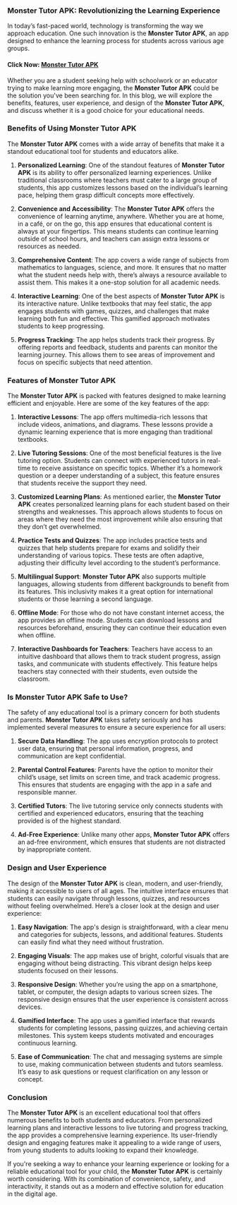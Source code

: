 ### **Monster Tutor APK: Revolutionizing the Learning Experience**

In today’s fast-paced world, technology is transforming the way we approach education. One such innovation is the **Monster Tutor APK**, an app designed to enhance the learning process for students across various age groups. 

#### Click Now: [Monster Tutor APK](https://bom.so/BhmU65)

Whether you are a student seeking help with schoolwork or an educator trying to make learning more engaging, the **Monster Tutor APK** could be the solution you've been searching for. In this blog, we will explore the benefits, features, user experience, and design of the **Monster Tutor APK**, and discuss whether it is a good choice for your educational needs.

### Benefits of Using **Monster Tutor APK**

The **Monster Tutor APK** comes with a wide array of benefits that make it a standout educational tool for students and educators alike.

1. **Personalized Learning**: One of the standout features of **Monster Tutor APK** is its ability to offer personalized learning experiences. Unlike traditional classrooms where teachers must cater to a large group of students, this app customizes lessons based on the individual’s learning pace, helping them grasp difficult concepts more effectively.

2. **Convenience and Accessibility**: The **Monster Tutor APK** offers the convenience of learning anytime, anywhere. Whether you are at home, in a café, or on the go, this app ensures that educational content is always at your fingertips. This means students can continue learning outside of school hours, and teachers can assign extra lessons or resources as needed.

3. **Comprehensive Content**: The app covers a wide range of subjects from mathematics to languages, science, and more. It ensures that no matter what the student needs help with, there’s always a resource available to assist them. This makes it a one-stop solution for all academic needs.

4. **Interactive Learning**: One of the best aspects of **Monster Tutor APK** is its interactive nature. Unlike textbooks that may feel static, the app engages students with games, quizzes, and challenges that make learning both fun and effective. This gamified approach motivates students to keep progressing.

5. **Progress Tracking**: The app helps students track their progress. By offering reports and feedback, students and parents can monitor the learning journey. This allows them to see areas of improvement and focus on specific subjects that need attention.

### Features of **Monster Tutor APK**

The **Monster Tutor APK** is packed with features designed to make learning efficient and enjoyable. Here are some of the key features of the app:

1. **Interactive Lessons**: The app offers multimedia-rich lessons that include videos, animations, and diagrams. These lessons provide a dynamic learning experience that is more engaging than traditional textbooks.

2. **Live Tutoring Sessions**: One of the most beneficial features is the live tutoring option. Students can connect with experienced tutors in real-time to receive assistance on specific topics. Whether it’s a homework question or a deeper understanding of a subject, this feature ensures that students receive the support they need.

3. **Customized Learning Plans**: As mentioned earlier, the **Monster Tutor APK** creates personalized learning plans for each student based on their strengths and weaknesses. This approach allows students to focus on areas where they need the most improvement while also ensuring that they don’t get overwhelmed.

4. **Practice Tests and Quizzes**: The app includes practice tests and quizzes that help students prepare for exams and solidify their understanding of various topics. These tests are often adaptive, adjusting their difficulty level according to the student’s performance.

5. **Multilingual Support**: **Monster Tutor APK** also supports multiple languages, allowing students from different backgrounds to benefit from its features. This inclusivity makes it a great option for international students or those learning a second language.

6. **Offline Mode**: For those who do not have constant internet access, the app provides an offline mode. Students can download lessons and resources beforehand, ensuring they can continue their education even when offline.

7. **Interactive Dashboards for Teachers**: Teachers have access to an intuitive dashboard that allows them to track student progress, assign tasks, and communicate with students effectively. This feature helps teachers stay connected with their students, even outside the classroom.

### Is **Monster Tutor APK** Safe to Use?

The safety of any educational tool is a primary concern for both students and parents. **Monster Tutor APK** takes safety seriously and has implemented several measures to ensure a secure experience for all users:

1. **Secure Data Handling**: The app uses encryption protocols to protect user data, ensuring that personal information, progress, and communication are kept confidential.

2. **Parental Control Features**: Parents have the option to monitor their child’s usage, set limits on screen time, and track academic progress. This ensures that students are engaging with the app in a safe and responsible manner.

3. **Certified Tutors**: The live tutoring service only connects students with certified and experienced educators, ensuring that the teaching provided is of the highest standard.

4. **Ad-Free Experience**: Unlike many other apps, **Monster Tutor APK** offers an ad-free environment, which ensures that students are not distracted by inappropriate content.

### Design and User Experience

The design of the **Monster Tutor APK** is clean, modern, and user-friendly, making it accessible to users of all ages. The intuitive interface ensures that students can easily navigate through lessons, quizzes, and resources without feeling overwhelmed. Here’s a closer look at the design and user experience:

1. **Easy Navigation**: The app's design is straightforward, with a clear menu and categories for subjects, lessons, and additional features. Students can easily find what they need without frustration.

2. **Engaging Visuals**: The app makes use of bright, colorful visuals that are engaging without being distracting. This vibrant design helps keep students focused on their lessons.

3. **Responsive Design**: Whether you’re using the app on a smartphone, tablet, or computer, the design adapts to various screen sizes. The responsive design ensures that the user experience is consistent across devices.

4. **Gamified Interface**: The app uses a gamified interface that rewards students for completing lessons, passing quizzes, and achieving certain milestones. This system keeps students motivated and encourages continuous learning.

5. **Ease of Communication**: The chat and messaging systems are simple to use, making communication between students and tutors seamless. It’s easy to ask questions or request clarification on any lesson or concept.

### Conclusion

The **Monster Tutor APK** is an excellent educational tool that offers numerous benefits to both students and educators. From personalized learning plans and interactive lessons to live tutoring and progress tracking, the app provides a comprehensive learning experience. Its user-friendly design and engaging features make it appealing to a wide range of users, from young students to adults looking to expand their knowledge. 

If you're seeking a way to enhance your learning experience or looking for a reliable educational tool for your child, the **Monster Tutor APK** is certainly worth considering. With its combination of convenience, safety, and interactivity, it stands out as a modern and effective solution for education in the digital age.
